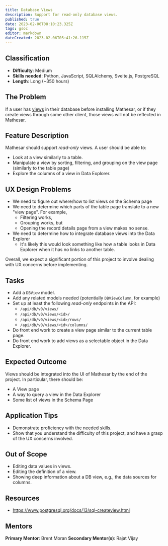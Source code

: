 ```yaml
---
title: Database Views
description: Support for read-only database views.
published: true
date: 2023-02-06T08:10:23.325Z
tags: gsoc
editor: markdown
dateCreated: 2023-02-06T05:41:26.115Z
---
```


## Classification
- **Difficulty**: Medium
- **Skills needed**: Python, JavaScript, SQLAlchemy, Svelte.js, PostgreSQL
- **Length**: Long (~350 hours)

## The Problem

If a user has [views](https://www.postgresql.org/docs/13/sql-createview.html) in their database before installing Mathesar, or if they create views through some other client, those views will not be reflected in Mathesar.

## Feature Description

Mathesar should support _read-only_ views. A user should be able to:
- Look at a view similarly to a table.
- Manipulate a view by sorting, filtering, and grouping on the view page (similarly to the table page)
- Explore the columns of a view in Data Explorer.

## UX Design Problems

- We need to figure out where/how to list views on the Schema page
- We need to determine which parts of the table page translate to a new "view page". For example,
  - Filtering works,
  - Grouping works, but
  - Opening the record details page from a view makes no sense.
- We need to determine how to integrate database views into the Data Explorer
  - It's likely this would look something like how a table looks in Data Explorer when it has no links to another table.
  
Overall, we expect a significant portion of this project to involve dealing with UX concerns before implementing.

## Tasks

- Add a `DBView` model.
- Add any related models needed (potentially `DBViewColumn`, for example)
- Set up at least the following _read-only_ endpoints in the API:
  - `/api/db/v0/views/`
  - `/api/db/v0/views/<id>/`
  - `/api/db/v0/views/<id>/rows/`
  - `/api/db/v0/views/<id>/columns/`
- Do front end work to create a view page similar to the current table page.
- Do front end work to add views as a selectable object in the Data Explorer.

## Expected Outcome

Views should be integrated into the UI of Mathesar by the end of the project. In particular, there should be:
- A View page
- A way to query a view in the Data Explorer
- Some list of views in the Schema Page

## Application Tips

- Demonstrate proficiency with the needed skills.
- Show that you understand the difficulty of this project, and have a grasp of the UX concerns involved.

## Out of Scope

- Editing data values in views.
- Editing the definition of a view.
- Showing deep information about a DB view, e.g., the data sources for columns.

## Resources

- https://www.postgresql.org/docs/13/sql-createview.html

## Mentors
**Primary Mentor**: Brent Moran
**Secondary Mentor(s)**: Rajat Vijay
